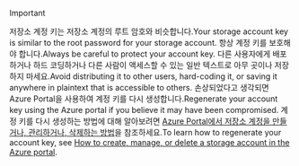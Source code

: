 > [!IMPORTANT]
> <span data-ttu-id="86792-101">저장소 계정 키는 저장소 계정의 루트 암호와 비슷합니다.</span><span class="sxs-lookup"><span data-stu-id="86792-101">Your storage account key is similar to the root password for your storage account.</span></span> <span data-ttu-id="86792-102">항상 계정 키를 보호해야 합니다.</span><span class="sxs-lookup"><span data-stu-id="86792-102">Always be careful to protect your account key.</span></span> <span data-ttu-id="86792-103">다른 사용자에게 배포하거나 하드 코딩하거나 다른 사람이 액세스할 수 있는 일반 텍스트로 아무 곳이나 저장하지 마세요.</span><span class="sxs-lookup"><span data-stu-id="86792-103">Avoid distributing it to other users, hard-coding it, or saving it anywhere in plaintext that is accessible to others.</span></span> <span data-ttu-id="86792-104">손상되었다고 생각되면 Azure Portal을 사용하여 계정 키를 다시 생성합니다.</span><span class="sxs-lookup"><span data-stu-id="86792-104">Regenerate your account key using the Azure portal if you believe it may have been compromised.</span></span> <span data-ttu-id="86792-105">계정 키를 다시 생성하는 방법에 대해 알아보려면 [Azure Portal에서 저장소 계정을 만들거나, 관리하거나, 삭제하는 방법](../articles/storage/common/storage-create-storage-account.md#manage-your-storage-account)을 참조하세요.</span><span class="sxs-lookup"><span data-stu-id="86792-105">To learn how to regenerate your account key, see [How to create, manage, or delete a storage account in the Azure portal](../articles/storage/common/storage-create-storage-account.md#manage-your-storage-account).</span></span>
> 
> 
